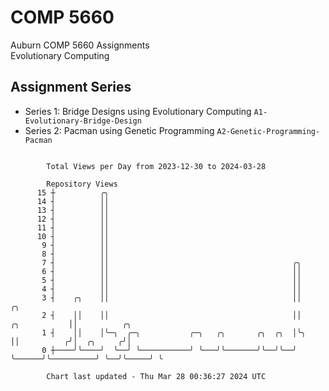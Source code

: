 # COMP 5660
Auburn COMP 5660 Assignments  
Evolutionary Computing

## Assignment Series
- Series 1: Bridge Designs using Evolutionary Computing `A1-Evolutionary-Bridge-Design`
- Series 2: Pacman using Genetic Programming `A2-Genetic-Programming-Pacman`

```

        Total Views per Day from 2023-12-30 to 2024-03-28

        Repository Views
      15 ┼          ╭╮
      14 ┤          ││
      13 ┤          ││
      12 ┤          ││
      11 ┤          ││
      10 ┤          ││
       9 ┤          ││
       8 ┤          ││
       7 ┤          ││                                         ╭╮
       6 ┤          ││                                         ││
       5 ┤          ││                                         ││
       4 ┤          ││                                         ││
       3 ┤    ╭╮    ││                                         ││                    ╭╮
       2 ┤    ││    ││                                         ││       ╭╮           ││          ╭╮
       1 ┤    ││    │╰─╮  ╭─╮           ╭─╮   ╭╮       ╭╮  ╭╮  │╰╮      ││          ╭╯│  ╭╮     ╭╯│
       0 ┼────╯╰────╯  ╰──╯ ╰───────────╯ ╰───╯╰───────╯╰──╯╰──╯ ╰──────╯╰──────────╯ ╰──╯╰─────╯ ╰

        Chart last updated - Thu Mar 28 00:36:27 2024 UTC
        
```
